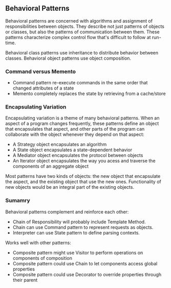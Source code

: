 ## Behavioral Patterns

Behavioral patterns are concerned with algorithms and assignment of responsibilities between objects. They describe not just patterns of objects or classes, but also the patterns of communication between them. These patterns characterize complex control flow that's difficult to follow at run-time.

Behavioral class patterns use inheritance to distribute behavior between classes. Behavioral object patterns use object composition.

### Command versus Memento

- Command pattern re-execute commands in the same order that changed attributes of a state
- Memento completely replaces the state by retrieving from a cache/store

### Encapsulating Variation

Encapsulating variation is a theme of many behavioral patterns. When an aspect of a program changes frequently, these patterns define an object that encapsulates that aspect, and other parts of the program can collaborate with the object whenever they depend on that aspect:

- A Strategy object encapsulates an algorithm
- A State object encapsulates a state-dependent behavior
- A Mediator object encapsulates the protocol between objects
- An Iterator object encapsulates the way you acess and traverse the components of an aggregate object

Most patterns have two kinds of objects: the new object that encapsulate the aspect, and the existing object that use the new ones. Functionality of new objects would be an integral part of the existing objects.

### Sumamry

Behavioral patterns complement and reinforce each other:

- Chain of Responsibility will probably include Template Method.
- Chain can use Command pattern to represent requests as objects.
- Interpreter can use State pattern to define parsing contexts.

Works well with other patterns:

- Composite pattern might use Visitor to perform operations on components of composition
- Composite pattern could use Chain to let components access global properties
- Composite pattern could use Decorator to override properties through their parent
